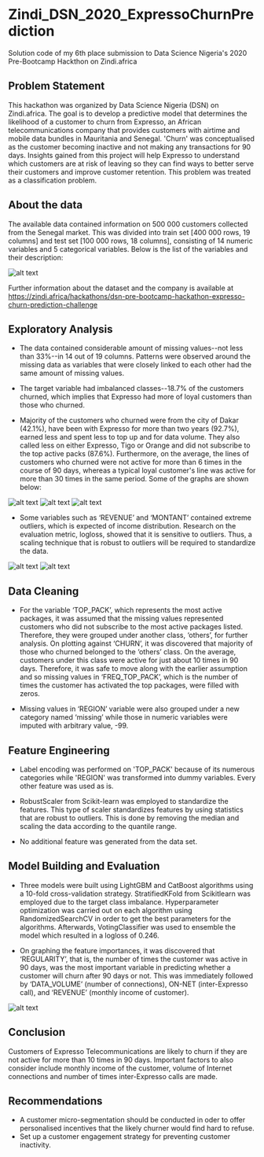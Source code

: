 # Zindi_DSN_2020_ExpressoChurnPrediction
Solution code of my 6th place submission to Data Science Nigeria's 2020 Pre-Bootcamp Hackthon  on Zindi.africa
## Problem Statement
This hackathon was organized by Data Science Nigeria (DSN) on Zindi.africa. The goal is to develop a predictive model that determines the likelihood of a customer to churn from Expresso, an African telecommunications company that provides customers with airtime and mobile data bundles in Mauritania and Senegal. 'Churn' was conceptualised as the customer becoming inactive and not making any transactions for 90 days. Insights gained from this project will help Expresso to understand which customers are at risk of leaving so they can find ways to better serve their customers and improve customer retention. This problem was treated as a classification problem.
## About the data
The available data contained information on 500 000 customers collected from the Senegal market. This was divided into train set [400 000 rows, 19 columns] and test set [100 000 rows, 18 columns], consisting of 14 numeric variables and 5 categorical variables.
Below is the list of the variables and their description:

![alt text](https://github.com/adeyinkaoresanya/Zindi_DSN_2020_ExpressoChurnPrediction/blob/master/variable%20description.PNG "Variable description")

Further information about the dataset and the company is available at https://zindi.africa/hackathons/dsn-pre-bootcamp-hackathon-expresso-churn-prediction-challenge

## Exploratory Analysis
* The data contained considerable amount of missing values--not less than 33%--in 14 out of 19 columns. Patterns were observed around the missing data as variables that were closely linked to each other had the same amount of missing values.

* The target variable had imbalanced classes--18.7% of the customers churned, which implies that Expresso had more of loyal customers than those who churned.

*	Majority of the customers who churned were from the city of Dakar (42.1%), have been with Expresso for more than two years (92.7%), earned less and spent less to top up and for data volume. They also called less on either Expresso, Tigo or Orange and did not subscribe to the top active packs (87.6%). Furthermore, on the average, the lines of customers who churned were not active for more than 6 times in the course of 90 days, whereas a typical loyal customer's line was active for more than 30 times in the same period. Some of the graphs are shown below:

![alt text](https://github.com/adeyinkaoresanya/Zindi_DSN_2020_ExpressoChurnPrediction/blob/master/churn%20vs%20regularity.PNG "churn by regularity")
![alt text](https://github.com/adeyinkaoresanya/Zindi_DSN_2020_ExpressoChurnPrediction/blob/master/churn%20vs%20data%20volume.PNG "churn by data volume")
![alt text](https://github.com/adeyinkaoresanya/Zindi_DSN_2020_ExpressoChurnPrediction/blob/master/churn%20vs%20inter-expresso%20call.PNG "churn by inter-expresso call")

*	Some variables such as ‘REVENUE’ and ‘MONTANT’ contained extreme outliers, which is expected of income distribution. Research on the evaluation metric, logloss, showed that it is sensitive to outliers. Thus, a scaling technique that is robust to outliers will be required to standardize the data.

![alt text](https://github.com/adeyinkaoresanya/Zindi_DSN_2020_ExpressoChurnPrediction/blob/master/churn%20vs%20income.PNG "churn by income")
![alt text](https://github.com/adeyinkaoresanya/Zindi_DSN_2020_ExpressoChurnPrediction/blob/master/churn%20vs%20top-up%20amount.PNG "churn by top-up amount")


## Data Cleaning
*	For the variable ‘TOP_PACK’, which represents the most active packages, it was assumed that the missing values represented customers who did not subscribe to the most active packages listed. Therefore, they were grouped under another class, ‘others’, for further analysis. On plotting against ‘CHURN’, it was discovered that majority of those who churned belonged to the ‘others’ class. On the average, customers under this class were active for just about 10 times in 90 days. Therefore, it was safe to move along with the earlier assumption and so missing values in ‘FREQ_TOP_PACK’, which is the number of times the customer has activated the top packages, were filled with zeros.

*	Missing values in ‘REGION’ variable were also grouped under a new category named ‘missing’ while those in numeric variables were imputed with arbitrary value, -99.

## Feature Engineering

*	Label encoding was performed on 'TOP_PACK' because of its numerous categories while 'REGION' was transformed into dummy variables. Every other feature was used as is.

* RobustScaler from Scikit-learn was employed to standardize the features. This type of scaler standardizes features by using statistics that are robust to outliers. This is done by removing the median and scaling the data according to the quantile range.

*	No additional feature was generated from the data set.

## Model Building and Evaluation

*	Three models were built using LightGBM and CatBoost algorithms using a 10-fold cross-validation strategy. StratifiedKFold from Scikitlearn was employed due to the target class imbalance. Hyperparameter optimization was carried out on each algorithm using RandomizedSearchCV in order to get the best parameters for the algorithms. Afterwards, VotingClassifier was used to ensemble the model which resulted in a logloss of 0.246.

*	On graphing the feature importances, it was discovered that ‘REGULARITY’, that is, the number of times the customer was active in 90 days, was the most important variable in predicting whether a customer will churn after 90 days or not. This was immediately followed by ‘DATA_VOLUME’ (number of connections), ON-NET (inter-Expresso call), and ‘REVENUE’ (monthly income of customer).

![alt text](https://github.com/adeyinkaoresanya/Zindi_DSN_2020_ExpressoChurnPrediction/blob/master/Feature%20importances.png "Feature importances")

## Conclusion
Customers of Expresso Telecommunications are likely to churn if they are not active for more than 10 times in 90 days. Important factors to also consider include monthly income of the customer, volume of Internet connections and number of times inter-Expresso calls are made.

## Recommendations
* A customer micro-segmentation should be conducted in oder to offer personalised incentives that the likely churner would find hard to refuse.
* Set up a customer engagement strategy for preventing customer inactivity.
